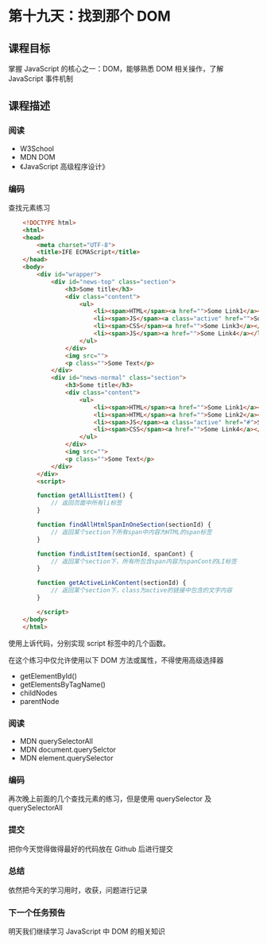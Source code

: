 # 第十九天：找到那个 DOM

## 课程目标

掌握 JavaScript 的核心之一：DOM，能够熟悉 DOM 相关操作，了解 JavaScript 事件机制

## 课程描述

### 阅读

- W3School
- MDN DOM
- 《JavaScript 高级程序设计》

### 编码

查找元素练习

```HTML
    <!DOCTYPE html>
    <html>
    <head>
        <meta charset="UTF-8">
        <title>IFE ECMAScript</title>
    </head>
    <body>
        <div id="wrapper">
            <div id="news-top" class="section">
                <h3>Some title</h3>
                <div class="content">
                    <ul>
                        <li><span>HTML</span><a href="">Some Link1</a></li>
                        <li><span>JS</span><a class="active" href="">Some Link2</a></li>
                        <li><span>CSS</span><a href="">Some Link3</a></li>
                        <li><span>JS</span><a href="">Some Link4</a></li>
                    </ul>
                </div>
                <img src="">
                <p class="">Some Text</p>
            </div>
            <div id="news-normal" class="section">
                <h3>Some title</h3>
                <div class="content">
                    <ul>
                        <li><span>HTML</span><a href="">Some Link1</a></li>
                        <li><span>HTML</span><a href="">Some Link2</a></li>
                        <li><span>JS</span><a class="active" href="#">Some Link3</a></li>
                        <li><span>CSS</span><a href="">Some Link4</a></li>
                    </ul>
                </div>
                <img src="">
                <p class="">Some Text</p>
            </div>
        </div>
        <script>

        function getAllListItem() {
            // 返回页面中所有li标签
        }

        function findAllHtmlSpanInOneSection(sectionId) {
            // 返回某个section下所有span中内容为HTML的span标签
        }

        function findListItem(sectionId, spanCont) {
            // 返回某个section下，所有所包含span内容为spanCont的LI标签
        }

        function getActiveLinkContent(sectionId) {
            // 返回某个section下，class为active的链接中包含的文字内容
        }

        </script>
    </body>
    </html>
```

使用上诉代码，分别实现 script 标签中的几个函数。

在这个练习中仅允许使用以下 DOM 方法或属性，不得使用高级选择器

- getElementById()
- getElementsByTagName()
- childNodes
- parentNode

### 阅读

- MDN querySelectorAll
- MDN document.querySelctor
- MDN element.querySelector

### 编码

再次晚上前面的几个查找元素的练习，但是使用 querySelector 及 querySelectorAll

### 提交

把你今天觉得做得最好的代码放在 Github 后进行提交

### 总结

依然把今天的学习用时，收获，问题进行记录

### 下一个任务预告

明天我们继续学习 JavaScript 中 DOM 的相关知识
